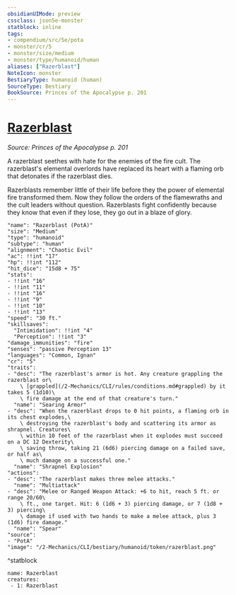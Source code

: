 ```yaml
---
obsidianUIMode: preview
cssclass: json5e-monster
statblock: inline
tags:
- compendium/src/5e/pota
- monster/cr/5
- monster/size/medium
- monster/type/humanoid/human
aliases: ["Razerblast"]
NoteIcon: monster
BestiaryType: humanoid (human)
SourceType: Bestiary
BookSource: Princes of the Apocalypse p. 201
---
```

# [Razerblast](2-Mechanics/CLI/bestiary/humanoid/razerblast-pota.md)
*Source: Princes of the Apocalypse p. 201*  

A razerblast seethes with hate for the enemies of the fire cult. The razerblast's elemental overlords have replaced its heart with a flaming orb that detonates if the razerblast dies.

Razerblasts remember little of their life before they the power of elemental fire transformed them. Now they follow the orders of the flamewraths and the cult leaders without question. Razerblasts fight confidently because they know that even if they lose, they go out in a blaze of glory.

```statblock
"name": "Razerblast (PotA)"
"size": "Medium"
"type": "humanoid"
"subtype": "human"
"alignment": "Chaotic Evil"
"ac": !!int "17"
"hp": !!int "112"
"hit_dice": "15d8 + 75"
"stats":
- !!int "16"
- !!int "11"
- !!int "16"
- !!int "9"
- !!int "10"
- !!int "13"
"speed": "30 ft."
"skillsaves":
  "Intimidation": !!int "4"
  "Perception": !!int "3"
"damage_immunities": "fire"
"senses": "passive Perception 13"
"languages": "Common, Ignan"
"cr": "5"
"traits":
- "desc": "The razerblast's armor is hot. Any creature grappling the razerblast or\
    \ [grappled](/2-Mechanics/CLI/rules/conditions.md#grappled) by it takes 5 (1d10)\
    \ fire damage at the end of that creature's turn."
  "name": "Searing Armor"
- "desc": "When the razerblast drops to 0 hit points, a flaming orb in its chest explodes,\
    \ destroying the razerblast's body and scattering its armor as shrapnel. Creatures\
    \ within 10 feet of the razerblast when it explodes must succeed on a DC 12 Dexterity\
    \ saving throw, taking 21 (6d6) piercing damage on a failed save, or half as\
    \ much damage on a successful one."
  "name": "Shrapnel Explosion"
"actions":
- "desc": "The razerblast makes three melee attacks."
  "name": "Multiattack"
- "desc": "Melee or Ranged Weapon Attack: +6 to hit, reach 5 ft. or range 20/60\
    \ ft., one target. Hit: 6 (1d6 + 3) piercing damage, or 7 (1d8 + 3) piercing\
    \ damage if used with two hands to make a melee attack, plus 3 (1d6) fire damage."
  "name": "Spear"
"source":
- "PotA"
"image": "/2-Mechanics/CLI/bestiary/humanoid/token/razerblast.png"
```
^statblock

```encounter-table
name: Razerblast
creatures:
 - 1: Razerblast
```